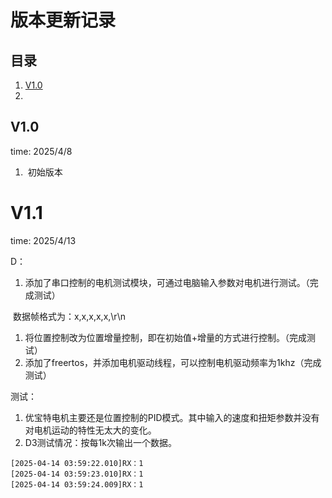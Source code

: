 # 版本更新记录

## 目录

1. [ V1.0 ](##V1.0)
2. 

## V1.0

time: 2025/4/8

1. ​	初始版本

# V1.1

time: 2025/4/13

D：

1. 添加了串口控制的电机测试模块，可通过电脑输入参数对电机进行测试。（完成测试）

​		数据帧格式为：x,x,x,x,x,\r\n

1. 将位置控制改为位置增量控制，即在初始值+增量的方式进行控制。（完成测试）
2. 添加了freertos，并添加电机驱动线程，可以控制电机驱动频率为1khz（完成测试）

测试：

1. 优宝特电机主要还是位置控制的PID模式。其中输入的速度和扭矩参数并没有对电机运动的特性无太大的变化。
2. D3测试情况：按每1k次输出一个数据。

```
[2025-04-14 03:59:22.010]RX：1
[2025-04-14 03:59:23.010]RX：1
[2025-04-14 03:59:24.009]RX：1
```



  



